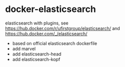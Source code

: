 # docker-elasticsearch

elasticsearch with plugins, see https://hub.docker.com/r/ufirstgroup/elasticsearch/ and https://hub.docker.com/_/elasticsearch/

* based on official elasticsearch dockerfile
* add marvel
* add elasticsearch-head
* add elasticsearch-kopf
